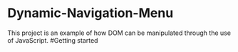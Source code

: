 # Dynamic-Navigation-Menu
This project is an example of how DOM can be manipulated through the use of JavaScript.
#Getting started

